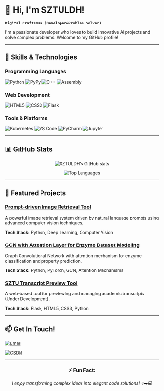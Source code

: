 # 👋 Hi, I'm SZTULDH!

**`Digital Craftsman (Developer&Problem Solver)`**

I'm a passionate developer who loves to build innovative AI projects and solve complex problems. Welcome to my GitHub profile!

---

## 🚀 Skills & Technologies

### Programming Languages
![Python](https://img.shields.io/badge/Python-3776AB?style=for-the-badge&logo=python&logoColor=white)
![PyPy](https://img.shields.io/badge/PyPy-193440?style=for-the-badge&logo=pypy&logoColor=white)
![C++](https://img.shields.io/badge/C++-00599C?style=for-the-badge&logo=c%2B%2B&logoColor=white)
![Assembly](https://img.shields.io/badge/Assembly-6E4C13?style=for-the-badge&logo=assemblyscript&logoColor=white)

### Web Development
![HTML5](https://img.shields.io/badge/HTML5-E34F26?style=for-the-badge&logo=html5&logoColor=white)
![CSS3](https://img.shields.io/badge/CSS3-1572B6?style=for-the-badge&logo=css3&logoColor=white)
![Flask](https://img.shields.io/badge/Flask-000000?style=for-the-badge&logo=flask&logoColor=white)

### Tools & Platforms
![Kubernetes](https://img.shields.io/badge/Kubernetes-326CE5?style=for-the-badge&logo=kubernetes&logoColor=white)
![VS Code](https://img.shields.io/badge/VS_Code-007ACC?style=for-the-badge&logo=visual-studio-code&logoColor=white)
![PyCharm](https://img.shields.io/badge/PyCharm-000000?style=for-the-badge&logo=pycharm&logoColor=white)
![Jupyter](https://img.shields.io/badge/Jupyter-F37626?style=for-the-badge&logo=jupyter&logoColor=white)

---

## 📊 GitHub Stats

<div align="center">
  
![SZTULDH's GitHub stats](https://github-readme-stats.vercel.app/api?username=SZTULDH&show_icons=true&theme=radical)

![Top Languages](https://github-readme-stats.vercel.app/api/top-langs/?username=SZTULDH&layout=compact&theme=radical)

</div>

---

## 🌟 Featured Projects

### [Prompt-driven Image Retrieval Tool](https://github.com/SZTULDH/prompt-image-retrieval)
A powerful image retrieval system driven by natural language prompts using advanced computer vision techniques.

**Tech Stack:** Python, Deep Learning, Computer Vision

### [GCN with Attention Layer for Enzyme Dataset Modeling](https://github.com/SZTULDH/gcn-enzyme-modeling)
Graph Convolutional Network with attention mechanism for enzyme classification and property prediction.

**Tech Stack:** Python, PyTorch, GCN, Attention Mechanisms

### [SZTU Transcript Preview Tool](https://github.com/SZTULDH/sztu-transcript-preview)
A web-based tool for previewing and managing academic transcripts (Under Development).

**Tech Stack:** Flask, HTML5, CSS3, Python

---

## 📫 Get In Touch!

[![Email](https://img.shields.io/badge/Email-D14836?style=for-the-badge&logo=gmail&logoColor=white)](mailto:sztuldh@outlook.com)

[![CSDN](https://img.shields.io/badge/CSDN-FF4D4D?style=for-the-badge&logo=csdn&logoColor=white)]([https://blog.csdn.net/SZTULDH](https://blog.csdn.net/2301_81453579))

---

<div align="center">

### ⚡ Fun Fact:
_I enjoy transforming complex ideas into elegant code solutions! 💡➡️💻_

<!-- ![Visitor Count](https://profile-counter.glitch.me/SZTULDH/count.svg) -->

</div>

